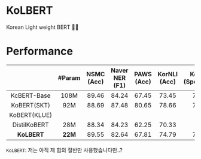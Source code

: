 # KoLBERT
Korean Light weight BERT 🍔❌

# Performance
|| #Param | NSMC<br>(Acc) | Naver NER<br>(F1) | PAWS<br>(Acc) | KorNLI<br>(Acc) | KorSTS<br>(Spearman) | Question Pair<br>(Acc) |
|:----:|:----:|:----:|:----:|:----:|:----:|:----:|:----:|
|KcBERT-Base| 108M | 89.46 | 84.24 | 67.45 | 73.45 | 76.51 | 93.66 |
|KoBERT(SKT)| 92M | 88.69 | 87.48 | 80.65 | 78.66 | 79.97 | 93.93 |
|KoBERT(KLUE)|  |  |  |  |  |  |  |
|DistilKoBERT| 28M | 88.34 | 84.23 | 62.25 | 70.33 | 72.5 | 92.87 |
|**KoLBERT**| **22M** | 89.55 | 82.64 | 67.81 | 74.79 | 74.27 | 93.13 |

`KoLBERT`: 저는 아직 제 힘의 절반만 사용했습니다만..?
